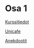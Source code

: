 # Osa 1

[Kurssitiedot](https://github.com/amalia53/Fullstack/tree/main/part1/kurssitiedot)

[Unicafe](https://github.com/amalia53/Fullstack/tree/main/part1/unicafe)

[Anekdootit](https://github.com/amalia53/Fullstack/tree/main/part1/anekdootit)
